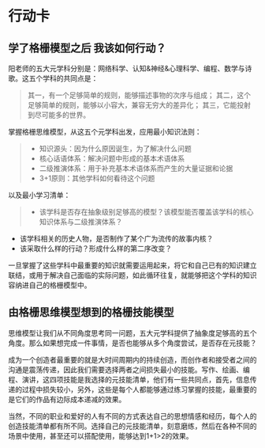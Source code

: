 # 行动卡

## 学了格栅模型之后 我该如何行动？

阳老师的五大元学科分别是：网络科学、认知&神经&心理科学、编程、数学与诗歌。这五个学科的共同点是：
> 其一，有一个足够简单的规则，能够描述事物的次序与组成； 其二，这个足够简单的规则，能够以小容大，兼容无穷大的差异化； 其三，它能投射到尽可能多的世界。

掌握格栅思维模型，从这五个元学科出发，应用最小知识法则：
> * 知识源头：因为什么原因诞生，为了解决什么问题
> * 核心话语体系：解决问题中形成的基本术语体系  
> * 二级推演体系：用于补充基本术语体系而产生的大量证据和论据   
> * 3+1原则：其他学科如何看待这个问题

以及最小学习清单：
> * 该学科是否存在抽象级别足够高的模型？该模型能否覆盖该学科的核心知识体系与二级推演体系？
* 该学科相关的历史人物，是否制作了某个广为流传的故事内核？
* 该采取什么样的行动？形成什么样的第二序改变？

一旦掌握了这些学科中最重要的知识就需要运用起来，将它和自己已有的知识建立联结，或用于解决自己面临的实际问题，如此循环往复，就能够把这个学科的知识容纳进自己的格栅模型中。

## 由格栅思维模型想到的格栅技能模型
思维模型让我们从不同角度思考同一问题，五大元学科提供了抽象度足够高的五个角度。那么如果想完成一件事情，是否也能够从多个角度尝试，是否存在元技能？

成为一个创造者最重要的就是大时间周期内的持续创造，而创作者和接受者之间的沟通是震荡传递，因此我们需要选择两者之间损失最小的技能。写作、绘画、编程、演讲，这四项技能是我选择的元技能清单，他们有一些共同点，首先，信息传递的过程中损失较小，另外，这些是每个人都能够通过练习掌握的技能，最重要的是它们的作品有边际成本递减的效果。

当然，不同的职业和爱好的人有不同的方式表达自己的思想情感和经历，每个人的创造技能清单都有所不同。选择自己的元技能清单，刻意磨练，然后在各种不同的场景中使用，甚至还可以搭配使用，能够达到1+1>2的效果。











